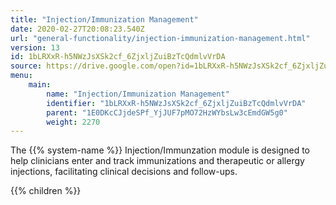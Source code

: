 ```yaml
---
title: "Injection/Immunization Management"
date: 2020-02-27T20:08:23.540Z
url: "general-functionality/injection-immunization-management.html"
version: 13
id: 1bLRXxR-h5NWzJsXSk2cf_6ZjxljZuiBzTcQdmlvVrDA
source: https://drive.google.com/open?id=1bLRXxR-h5NWzJsXSk2cf_6ZjxljZuiBzTcQdmlvVrDA
menu:
    main:
        name: "Injection/Immunization Management"
        identifier: "1bLRXxR-h5NWzJsXSk2cf_6ZjxljZuiBzTcQdmlvVrDA"
        parent: "1E0DKcCJjdeSPf_YjJUF7pMO72HzWYbsLw3cEmdGW5g0"
        weight: 2270
---
```









The {{% system-name %}} Injection/Immunzation module is designed to help clinicians enter and track immunizations and therapeutic or allergy injections, facilitating clinical decisions and follow-ups.







{{% children %}}

